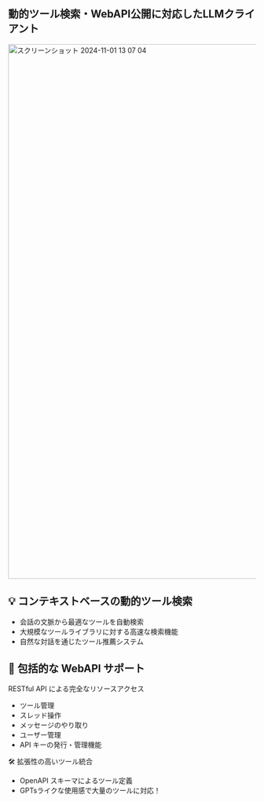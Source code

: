 ## 動的ツール検索・WebAPI公開に対応したLLMクライアント
<img width="1088" alt="スクリーンショット 2024-11-01 13 07 04" src="https://github.com/user-attachments/assets/47c670b7-9271-4ed9-9da8-ce9617e3ffca">


## 💡 コンテキストベースの動的ツール検索
- 会話の文脈から最適なツールを自動検索
- 大規模なツールライブラリに対する高速な検索機能
- 自然な対話を通じたツール推薦システム

## 🔌 包括的な WebAPI サポート
RESTful API による完全なリソースアクセス
- ツール管理
- スレッド操作
- メッセージのやり取り
- ユーザー管理
- API キーの発行・管理機能

🛠 拡張性の高いツール統合
- OpenAPI スキーマによるツール定義
- GPTsライクな使用感で大量のツールに対応！
